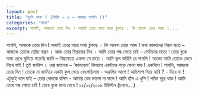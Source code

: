 ```yaml
---
layout: post
title: "দুটো কাক ! (কিস্তি ~ ৬ ~ আমার পাগলি !)"
categories: "কাক"
excerpt: পাগলি, আজকে তোর দিন ! সব্বাই তোর পায়ে মাথা ঠুকছে । কি আনন্দ তোর আজ !...
---
```


পাগলি, আজকে তোর দিন !
সব্বাই তোর পায়ে মাথা ঠুকছে ।
কি আনন্দ তোর আজ !
বাবা কাকাদের নিয়ম মতে – আজকে তোকে ছোঁয়া বারন ।
আজ তোর বিশ্রামের দিন ।
আমি তোর গন্ধ পেতে চাই – সেদিনের মতো ! 
তোর বুকে মাথা রেখে ঘুমিয়ে পড়েছি জানি – 
বিছানাতে একলা সে রাতে ।
আমি ভুল করিনি রে পাগলি !
আজো আমি তোকে ভেবে লিখে যাই !
তুই জানিস ।
ওরা জানেনা – ‘কালবেলা’ কিভাবে একটানে পড়ে ফেলা যায় !
একদিনে !
পাগলি, আজকে তোর দিন !
তোকে না জানিয়ে একটা কুল খেয়ে ফেলেছিলাম -
অঞ্জলির আগে !
অভিশাপ দিয়ে যাবি ? - দিয়ে যা !
এটুকুই বলে যাই – 
তোর বোনকে বলিস - আমায় যেন ভালো না বাসে !
আমি হাঁস এ খুশি !
প্যাঁচা দূরে থাক !
আমি তোর গন্ধ পেতে চাই !
তোর বুকে মাথা রেখে !
১২/০২/২০১৬
হিউস্টন (চলবে... )